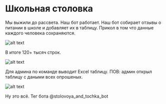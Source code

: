 # Школьная столовка

Мы выжили до рассвета. Наш бот работает. Наш бот собирает отзывы о питании в школе и добавляет их в таблицу. Прикол в том что данные каждого человека сохраняются.

![alt text](https://cdn.discordapp.com/attachments/981283946065174528/1036185229632745523/lol.webp "Logo Title text 1")

В итоге 120+ тысяч строк.

![alt text](https://cdn.discordapp.com/attachments/981283946065174528/1036185258535686145/bruh.webp "Logo Title text 2")

Для админа по команде выводит Excel таблицу.
ПОВ: админ открыл таблицу с даными всех опрошеных.

![alt text](https://media.discordapp.net/attachments/531111121936187444/1029050077420994620/SHTO.gif "Logo Title text 3")

Ну это всё. Тег бота @stolovoya_and_tochka_bot
